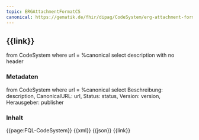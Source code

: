 ```yaml
---
topic: ERGAttachmentFormatCS
canonical: https://gematik.de/fhir/dipag/CodeSystem/erg-attachment-format-cs
---
```


## {{link}}

<fql output="inline">
from
	CodeSystem
where
	url = %canonical
select
	description
with
  no header
</fql>

### Metadaten

<fql output="transpose" headers="true">
from
	CodeSystem
where
	url = %canonical
select
	Beschreibung: description, CanonicalURL: url, Status: status, Version: version, Herausgeber: publisher
</fql>

### Inhalt

<tabs>
    <tab title="Darstellung">
    {{page:FQL-CodeSystem}}
    </tab>
    <tab title="XML">      
        {{xml}}
    </tab>
    <tab title="JSON">
        {{json}}
    </tab>
    <tab title="Link">
        {{link}}
    </tab>
</tabs>